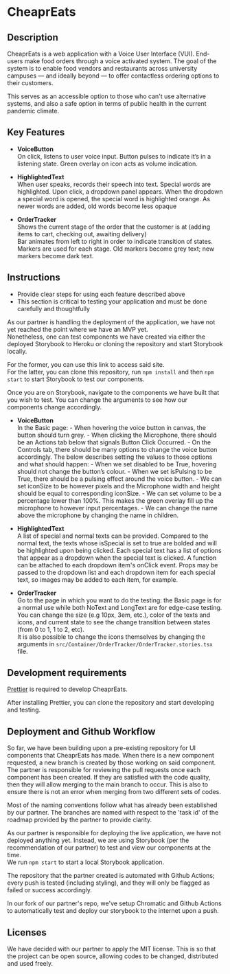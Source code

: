 # CheaprEats

## Description

CheaprEats is a web application with a Voice User Interface (VUI). End-users make food orders through a voice activated system. The goal of the system is to enable food vendors and restaurants across university campuses — and ideally beyond — to offer contactless ordering options to their customers.

This serves as an accessible option to those who can't use alternative systems, and also a safe option in terms of public health in the current pandemic climate.

## Key Features

-   **VoiceButton** \
    On click, listens to user voice input.
    Button pulses to indicate it’s in a listening state.
    Green overlay on icon acts as volume indication.

-   **HighlightedText** \
    When user speaks, records their speech into text.
    Special words are highlighted. Upon click, a dropdown panel appears.
    When the dropdown a special word is opened, the special word is highlighted orange.
    As newer words are added, old words become less opaque

-   **OrderTracker** \
    Shows the current stage of the order that the customer is at (adding items to cart, checking out, awaiting delivery)\
    Bar animates from left to right in order to indicate transition of states.\
    Markers are used for each stage. Old markers become grey text; new markers become dark text.

## Instructions

-   Provide clear steps for using each feature described above
-   This section is critical to testing your application and must be done carefully and thoughtfully

As our partner is handling the deployment of the application, we have not yet reached the point where we have an MVP yet. \
Nonetheless, one can test components we have created via either the deployed Storybook to Heroku or cloning the repository and start Storybook locally.

For the former, you can use this link to access said site. \
For the latter, you can clone this repository, run `npm install` and then `npm start` to start Storybook to test our components.

Once you are on Storybook, navigate to the components we have built that you wish to test. You can change the arguments to see how our components change accordingly.

-   **VoiceButton** \
    In the Basic page: - When hovering the voice button in canvas, the button should turn grey. - When clicking the Microphone, there should be an Actions tab below that signals Button Click Occurred. - On the Controls tab, there should be many options to change the voice button accordingly. The below describes setting the values to those options and what should happen: - When we set disabled to be True, hovering should not change the button’s colour. - When we set isPulsing to be True, there should be a pulsing effect around the voice button. - We can set iconSize to be however pixels and the Microphone width and height should be equal to corresponding iconSize. - We can set volume to be a percentage lower than 100%. This makes the green overlay fill up the microphone to however input percentages. - We can change the name above the microphone by changing the name in children.

-   **HighlightedText** \
    A list of special and normal texts can be provided. Compared to the normal text, the texts whose isSpecial is set to true are bolded and will be highlighted upon being clicked. Each special text has a list of options that appear as a dropdown when the special text is clicked. A function can be attached to each dropdown item's onClick event. Props may be passed to the dropdown list and each dropdown item for each special text, so images may be added to each item, for example.

-   **OrderTracker** \
    Go to the page in which you want to do the testing: the Basic page is for a normal use while both NoText and LongText are for edge-case testing. You can change the size (e.g 10px, 3em, etc.), color of the texts and icons, and current state to see the change transition between states (from 0 to 1, 1 to 2, etc). \
    It is also possible to change the icons themselves by changing the arguments in `src/Container/OrderTracker/OrderTracker.stories.tsx` file.

## Development requirements

[Prettier](https://marketplace.visualstudio.com/items?itemName=esbenp.prettier-vscode "Prettier's Download Link") is required to develop CheaprEats.

After installing Prettier, you can clone the repository and start developing and testing.

## Deployment and Github Workflow

So far, we have been building upon a pre-existing repository for UI components that CheaprEats has made. When there is a new component requested, a new branch is created by those working on said component. The partner is responsible for reviewing the pull requests once each component has been created. If they are satisfied with the code quality, then they will allow merging to the main branch to occur. This is also to ensure there is not an error when merging from two different sets of codes.

Most of the naming conventions follow what has already been established by our partner. The branches are named with respect to the 'task id' of the roadmap provided by the partner to provide clarity.

As our partner is responsible for deploying the live application, we have not deployed anything yet. Instead, we are using Storybook (per the recommendation of our partner) to test and view our components at the time.\
We run `npm start` to start a local Storybook application.

The repository that the partner created is automated with Github Actions; every push is tested (including styling), and they will only be flagged as failed or success accordingly.

In our fork of our partner's repo, we've setup Chromatic and Github Actions to automatically test and deploy our storybook to the internet upon a push.

## Licenses

We have decided with our partner to apply the MIT license. This is so that the project can be open source, allowing codes to be changed, distributed and used freely.
